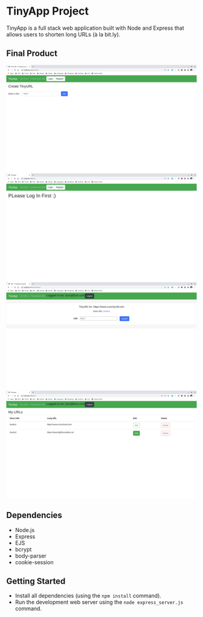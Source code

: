 # TinyApp Project

TinyApp is a full stack web application built with Node and Express that allows users to shorten long URLs (à la bit.ly).

## Final Product

!["Creating a New URL"](tinyapp/docs/newURL.png)
!["Error HTML: Not Logged In"](tinyapp/docs/notLoggedIn.png)
!["Update Existing URL"](tinyapp/docs/updateURL.png)
!["URL Index Page, Logged In"](tinyapp/docs/urlIndex.png)

## Dependencies

- Node.js
- Express
- EJS
- bcrypt
- body-parser
- cookie-session

## Getting Started

- Install all dependencies (using the `npm install` command).
- Run the development web server using the `node express_server.js` command.